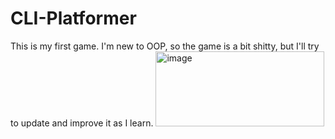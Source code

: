 # CLI-Platformer
This is my first game. I'm new to OOP, so the game is a bit shitty, but I'll try to update and improve it as I learn.
<img width="270" height="120" alt="image" src="https://github.com/user-attachments/assets/d72a60e1-9fa2-4336-9b2a-da7e33596bc4" />
